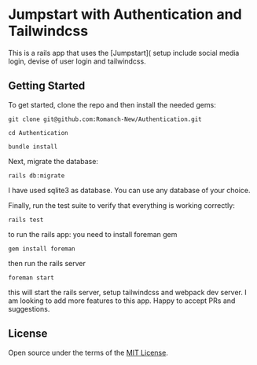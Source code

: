 # Jumpstart with Authentication and Tailwindcss

This is a rails app that uses the [Jumpstart]( setup include 
social media login, devise of user login and tailwindcss.

## Getting Started

To get started, clone the repo and then install the needed gems:

``` git clone git@github.com:Romanch-New/Authentication.git ```

``` cd Authentication ```

``` bundle install ```

Next, migrate the database:

``` rails db:migrate ```

I have used sqlite3 as database. You can use any database of your choice.

Finally, run the test suite to verify that everything is working correctly:

``` rails test ```

to run the rails app: you need to install foreman gem

``` gem install foreman ```

then run the rails server

``` foreman start ```

this will start the rails server, setup tailwindcss and webpack dev server.
I am looking to add more features to this app.
Happy to accept PRs and suggestions.

## License
Open source under the terms of the [MIT License](https://opensource.org/licenses/MIT).